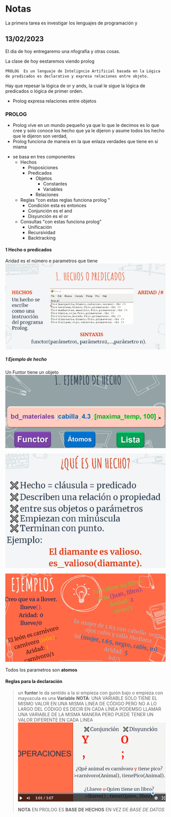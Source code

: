 # Notas

La primera tarea es investigar los lenguajes de programación y 

## 13/02/2023

El dia de hoy entregaremo una nfografia y otras cosas. 

La clase de hoy eestaremos viendo prolog 

````
PROLOG  Es un lenguaje de Inteligncie Artificial basada en la Lógica de predicados es declarativo y expresa relaciones entre objeto. 
````

Hay que repesar la lógica de or y ands, la cual le sigue la lógica de predicados o lógica de primer orden. 

- Prolog expresa relaciones entre objetos 

### PROLOG 
* Prolog vive en un mundo pequeño ya que lo que le decimos es lo que cree y solo conoce los hecho que ya le dijeron y asume todos los hecho que le dijeron son verdad, 
* Prolog funciona de manera en la que enlaza verdades que tiene en si miama

- se basa en tres componentes 
    - Hechos 
      - Proposiciones
      - Predicados
        - Objetos
          - Constantes
          - Variables
        - Relaciones
    - Reglas "con estas reglas funciona prolog "
      - Condición esta es entonces 
      - Conjunción es el and
      - Disyunción es el or 
    - Consultas "con estas funciona prolog"
      - Unificación 
      - Recursividad
      - Backtracking 


#### 1 Hecho o predicados 
Aridad es el número e parametros que tiene 
![alt](/img/2023-02-13_01.png)

##### 1 Ejemplo de hecho
Un Funtor tiene un objeto 
![alt](/img/2023-02-13_02.png)

![alt](/img/2023-02-13_03.png)

![alt](/img/2023-02-13_04.png)

Todos los parametros son **atomos** 

#### Reglas para la declaración 

> un **funtor** le da sentido a la 
> si empieza con guión bajo o empieza con mayuscula es una **Variable**
> **NOTA**: UNA VARIABLE SOLO TIENE EL MISMO VALOR EN UNA MISMA LINEA DE CÓDIGO PERO NO A LO LARGO DEL CÓDIGO ES DECIR EN CADA LÍNEA PODEMSO LLAMAR UNA VARIABLE DE LA MISMA MANERA PERO PUEDE TENER UN VALOR DIFERENTE EN CADA LINEA 
> ![alt](/img/2023-02-13_05.png)
>
> **NOTA** EN PROLOG ES **BASE DE HECHOS** EN VEZ DE *BASE DE DATOS*


###